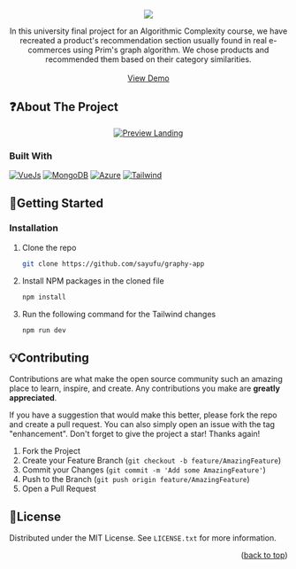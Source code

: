<br />
<div align="center">
  <img src="https://i.imgur.com/D1ObL0I.png"  href="https://graphyupc.netlify.app/" target="_blank" />

  <p align="center">
In this university final project for an Algorithmic Complexity course, we have recreated a product's recommendation section usually found in real e-commerces using Prim's graph algorithm. We chose products and recommended them based on their category similarities.
    <br />
    <br />
    <a href="https://graphyupc.netlify.app/" target="_blank">View Demo</a>
  </p>
</div>


<!-- ABOUT THE PROJECT -->
## :question:About The Project

<div align="center">
  <a href="https://github.com/Medtech-Innovations/medmeet-landing" target="_blank">
    <img src="https://i.imgur.com/LZr1bRz.png" alt="Preview Landing" style="max-width: 100%; height: auto;">
  </a>
</div>

### Built With
[![VueJs][vue-shield]][vue-url]
[![MongoDB][mongo-shield]][mongo-url]
[![Azure][azure-shield]][azure-url]
[![Tailwind][tailwind-shield]][tailwind-url]



<!-- GETTING STARTED -->
## :wrench:Getting Started

### Installation

1. Clone the repo
   ```sh
   git clone https://github.com/sayufu/graphy-app
   ```
2. Install NPM packages in the cloned file
   ```sh
   npm install
   ```
3. Run the following command for the Tailwind changes
   ```sh
   npm run dev
   ```

<!-- CONTRIBUTING -->
## :bulb:Contributing

Contributions are what make the open source community such an amazing place to learn, inspire, and create. Any contributions you make are **greatly appreciated**.

If you have a suggestion that would make this better, please fork the repo and create a pull request. You can also simply open an issue with the tag "enhancement".
Don't forget to give the project a star! Thanks again!

1. Fork the Project
2. Create your Feature Branch (`git checkout -b feature/AmazingFeature`)
3. Commit your Changes (`git commit -m 'Add some AmazingFeature'`)
4. Push to the Branch (`git push origin feature/AmazingFeature`)
5. Open a Pull Request



<!-- LICENSE -->
## :scroll:License

Distributed under the MIT License. See `LICENSE.txt` for more information.


<p align="right">(<a href="#readme-top">back to top</a>)</p>



<!-- MARKDOWN LINKS & IMAGES -->
[tailwind-url]: https://tailwindcss.com/
[tailwind-shield]: https://img.shields.io/badge/Tailwind_CSS-38B2AC?style=for-the-badge&logo=tailwind-css&logoColor=white
[vue-url]:https://vuejs.org/
[vue-shield]: https://img.shields.io/badge/Vue.js-35495E?style=for-the-badge&logo=vue.js&logoColor=4FC08D
[mongo-url]: https://www.mongodb.com
[mongo-shield]: https://img.shields.io/badge/MongoDB-4EA94B?style=for-the-badge&logo=mongodb&logoColor=white
[azure-url]: https://azure.microsoft.com/es-es/products/functions/?ef_id=_k_CjwKCAiA9dGqBhAqEiwAmRpTCw7VfQOQG5FMRidwumAKckbGLescROD3CQ5we05X174re2nknZaumRoCl9kQAvD_BwE_k_&OCID=AIDcmmsows5neg_SEM__k_CjwKCAiA9dGqBhAqEiwAmRpTCw7VfQOQG5FMRidwumAKckbGLescROD3CQ5we05X174re2nknZaumRoCl9kQAvD_BwE_k_&gad_source=1&gclid=CjwKCAiA9dGqBhAqEiwAmRpTCw7VfQOQG5FMRidwumAKckbGLescROD3CQ5we05X174re2nknZaumRoCl9kQAvD_BwE
[azure-shield]: https://img.shields.io/badge/Microsoft_Azure-0089D6?style=for-the-badge&logo=microsoft-azure&logoColor=white
